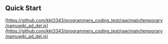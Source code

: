 ## Quick Start

[https://github.com/kkt3343/programmers_coding_test/raw/main/temporary/namuwiki_ad_del.js](https://github.com/kkt3343/programmers_coding_test/raw/main/temporary/namuwiki_ad_del.js)
